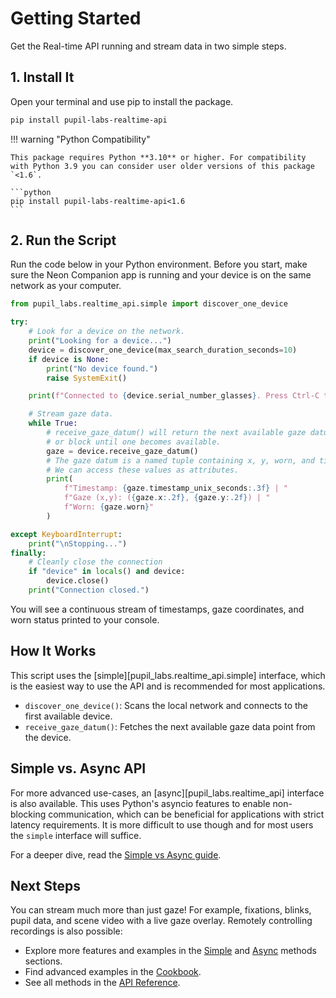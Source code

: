 # Getting Started

Get the Real-time API running and stream data in two simple steps.

## 1. Install It

Open your terminal and use pip to install the package.

```sh
pip install pupil-labs-realtime-api
```

!!! warning "Python Compatibility"

    This package requires Python **3.10** or higher. For compatibility with Python 3.9 you can consider user older versions of this package `<1.6`.

    ```python
    pip install pupil-labs-realtime-api<1.6
    ```

## 2. Run the Script

Run the code below in your Python environment. Before you start, make sure the Neon Companion app is running and your
device is on the same network as your computer.

```python
from pupil_labs.realtime_api.simple import discover_one_device

try:
    # Look for a device on the network.
    print("Looking for a device...")
    device = discover_one_device(max_search_duration_seconds=10)
    if device is None:
        print("No device found.")
        raise SystemExit()

    print(f"Connected to {device.serial_number_glasses}. Press Ctrl-C to stop.")

    # Stream gaze data.
    while True:
        # receive_gaze_datum() will return the next available gaze datum
        # or block until one becomes available.
        gaze = device.receive_gaze_datum()
        # The gaze datum is a named tuple containing x, y, worn, and timestamp.
        # We can access these values as attributes.
        print(
            f"Timestamp: {gaze.timestamp_unix_seconds:.3f} | "
            f"Gaze (x,y): ({gaze.x:.2f}, {gaze.y:.2f}) | "
            f"Worn: {gaze.worn}"
        )

except KeyboardInterrupt:
    print("\nStopping...")
finally:
    # Cleanly close the connection
    if "device" in locals() and device:
        device.close()
    print("Connection closed.")
```

You will see a continuous stream of timestamps, gaze coordinates, and worn status printed to your console.

## How It Works

This script uses the [simple][pupil_labs.realtime_api.simple] interface, which is the easiest way to use the API
and is recommended for most applications.

-   `discover_one_device()`: Scans the local network and connects to the first available device.
-   `receive_gaze_datum()`: Fetches the next available gaze data point from the device.

## Simple vs. Async API

For more advanced use-cases, an [async][pupil_labs.realtime_api] interface is also available. This uses Python's asyncio
features to enable non-blocking communication, which can be beneficial for applications with strict latency requirements.
It is more difficult to use though and for most users the `simple` interface will suffice.

For a deeper dive, read the [Simple vs Async guide](./guides/simple-vs-async-api.md).

## Next Steps

You can stream much more than just gaze! For example, fixations, blinks, pupil data, and scene video with a live gaze
overlay. Remotely controlling recordings is also possible:

-   Explore more features and examples in the [Simple](./methods/simple.md) and [Async](./methods/async.md) methods sections.
-   Find advanced examples in the [Cookbook](./cookbook/index.md).
-   See all methods in the [API Reference](./methods/index.md).
